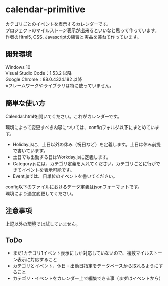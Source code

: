 # calendar-primitive
カテゴリごとのイベントを表示するカレンダーです。  
プロジェクトのマイルストーン表示が出来るといいなと思って作っています。  
作者のHtml5, CSS, Javascriptの練習と実益を兼ねて作っています。  

## 開発環境
Windows 10  
Visual Studio Code：1.53.2 以降  
Google Chrome：88.0.4324.182 以降  
※フレームワークやライブラリは特に使っていません。

## 簡単な使い方
Calendar.htmlを開いてください。これがカレンダーです。  
  
環境によって変更すべき内容については、configフォルダ以下にまとめています。  
- Holiday.jsに、土日以外の休み（祝日など）を定義します。土日は休み前提で書いています。  
- 土日でも出勤する日はWorkday.jsに定義します。  
- Category.jsには、カテゴリ定義を入れてください。カテゴリごとに行ができてイベントを表示可能です。
- Event.jsでは、日単位のイベントを書いてください。

config以下のファイルにおけるデータ定義はjsonフォーマットです。  
環境により適宜変更してください。

## 注意事項
上記以外の環境では試していません。

## ToDo
- まだ1カテゴリ1イベント表示にしか対応していないので、複数マイルストーン表示に対応すること  
- カテゴリとイベント、休日・出勤日指定をデータベースから取れるようにすること
- カテゴリ・イベントをカレンダー上で編集できる事（まずはイベントから）
